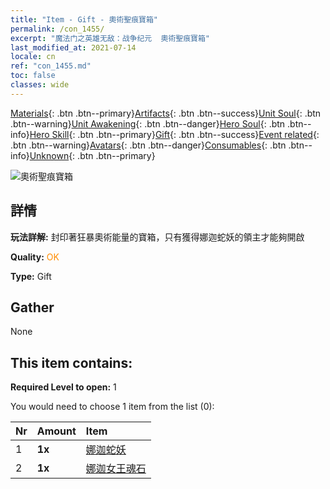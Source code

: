 ```yaml
---
title: "Item - Gift - 奧術聖痕寶箱"
permalink: /con_1455/
excerpt: "魔法门之英雄无敌：战争纪元  奧術聖痕寶箱"
last_modified_at: 2021-07-14
locale: cn
ref: "con_1455.md"
toc: false
classes: wide
---
```

 [Materials](/ItemsCN/){: .btn .btn--primary}[Artifacts](/ItemsCN/Artifacts/){: .btn .btn--success}[Unit Soul](/ItemsCN/UnitSoul/){: .btn .btn--warning}[Unit Awakening](/ItemsCN/UnitAwakening/){: .btn .btn--danger}[Hero Soul](/ItemsCN/HeroSoul/){: .btn .btn--info}[Hero Skill](/ItemsCN/HeroSkill/){: .btn .btn--primary}[Gift](/ItemsCN/Gift/){: .btn .btn--success}[Event related](/ItemsCN/Events/){: .btn .btn--warning}[Avatars](/ItemsCN/Avatars/){: .btn .btn--danger}[Consumables](/ItemsCN/Consumables/){: .btn .btn--info}[Unknown](/ItemsCN/Unknown/){: .btn .btn--primary}

 ![奧術聖痕寶箱](/images/t/i_907023.png)

## 詳情
 **玩法詳解:** 封印著狂暴奧術能量的寶箱，只有獲得娜迦蛇妖的領主才能夠開啟

 **Quality:** <span style="color: #FF8C00">OK</span>

 **Type:** Gift

## Gather

  None

## This item contains:

 **Required Level to open:** 1

 You would need to choose 1 item from the list (0):

  | Nr | Amount |     Item    |
  |:---|:-------|:------------|
  | 1 |  **1x** | [娜迦蛇妖](/cn/Items/unt_240/) |  | 
  | 2 |  **1x** | [娜迦女王魂石](/cn/Items/unt_325/) |  | 
